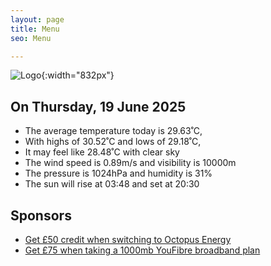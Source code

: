 ```yaml
---
layout: page
title: Menu
seo: Menu

---
```


![Logo](/images/logo.jpg){:width="832px"}

<!-- weather_marker starts -->
## On Thursday, 19 June 2025

- The average temperature today is 29.63˚C,
- With highs of 30.52˚C and lows of 29.18˚C,
- It may feel like 28.48˚C with clear sky
- The wind speed is 0.89m/s and visibility is 10000m
- The pressure is 1024hPa and humidity is 31%
- The sun will rise at 03:48 and set at 20:30

<!-- weather_marker ends -->

## Sponsors

- [Get £50 credit when switching to Octopus Energy](https://bit.ly/3oD1nnS)
- [Get £75 when taking a 1000mb YouFibre broadband plan](https://aklam.io/91zWhU?)
